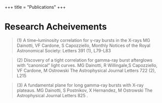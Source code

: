 +++
title = "Publications"
+++

# Research Acheivements

>(1) A time–luminosity correlation for γ-ray bursts in the X-rays
    MG Dainotti, VF Cardone, S Capozziello, Monthly Notices of the Royal Astronomical Society: Letters 391 (1), L79-L83

>(2) Discovery of a tight correlation for gamma-ray burst afterglows with “canonical” light curves.
    MG Dainotti, R Willingale,S Capozziello, VF Cardone, M Ostrowski The Astrophysical Journal Letters 722 (2), L215

>(3) A fundamental plane for long gamma-ray bursts with X-ray plateaus.
     MG Dainotti, S Postnikov, X Hernandez, M Ostrowski The Astrophysical Journal Letters 825 .
